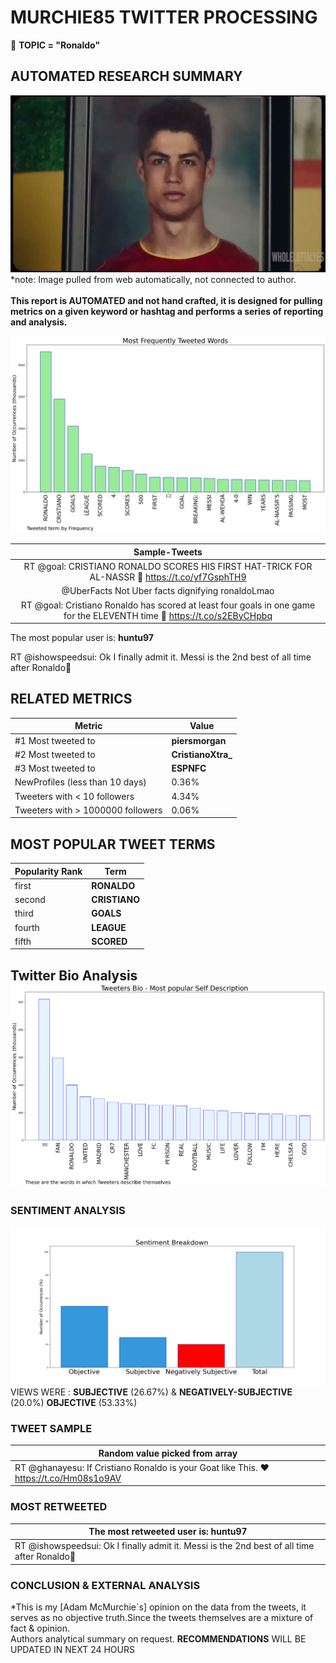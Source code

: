 # MURCHIE85 TWITTER PROCESSING 
&#x1F34E; **TOPIC = "Ronaldo"**

## AUTOMATED RESEARCH SUMMARY

![image](assets/2023-02-09hashtagImage.png)*note: Image pulled from web automatically, not connected to author.
<br></br>
<b> This report is AUTOMATED and not hand crafted, it is designed for pulling metrics on a given keyword or hashtag and performs a series of reporting and analysis.</b>



![image](assets/2023-02-09TWEETS.png)



|                **Sample-Tweets**        |
| :-------------: |
| RT @goal: CRISTIANO RONALDO SCORES HIS FIRST HAT-TRICK FOR AL-NASSR 😤 https://t.co/yf7GsphTH9 |
| @UberFacts Not Uber facts dignifying ronaldoLmao |
| RT @goal: Cristiano Ronaldo has scored at least four goals in one game for the ELEVENTH time 🐐 https://t.co/s2EByCHpbq |

The most popular user is: **huntu97**
<div class="alert alert-block alert-danger"> RT @ishowspeedsui: Ok I finally admit it. Messi is the 2nd best of all time after Ronaldo🐐</div>

## RELATED METRICS<br>
| Metric | Value |
| ------------- | ------------- |
| #1 Most tweeted to  | **piersmorgan** |
| #2 Most tweeted to  | **CristianoXtra_** |
| #3 Most tweeted to  | **ESPNFC** |
| NewProfiles (less than 10 days) | 0.36%  |
| Tweeters with < 10 followers  | 4.34%|
| Tweeters with > 1000000 followers  | 0.06%  |



## MOST POPULAR TWEET TERMS 


| Popularity Rank  | Term |
| ------------- | ------------- |
| first  | **RONALDO**  |
| second  | **CRISTIANO**  |
| third  | **GOALS** |
| fourth  | **LEAGUE**  |
| fifth  | **SCORED**  |


## Twitter Bio Analysis![image](assets/2023-02-09BIO.png)
### SENTIMENT ANALYSIS
![image](assets/2023-02-09sentiment.png)
VIEWS WERE : **SUBJECTIVE**  (26.67%) & **NEGATIVELY-SUBJECTIVE** (20.0%) **OBJECTIVE** (53.33%)

### TWEET SAMPLE 
| Random value picked from array |
| ------------- |
|RT @ghanayesu: If Cristiano Ronaldo is your Goat like This. ❤️ https://t.co/Hm08s1o9AV |

### MOST RETWEETED 

| The most retweeted user is: **huntu97**  |
| ------------- |
| RT @ishowspeedsui: Ok I finally admit it. Messi is the 2nd best of all time after Ronaldo🐐 |

### CONCLUSION & EXTERNAL ANALYSIS

*This is my [Adam McMurchie`s] opinion on the data from the tweets, it serves as no objective truth.Since the tweets themselves are a mixture of fact & opinion.<br>
Authors analytical summary on request.
**RECOMMENDATIONS** WILL BE UPDATED IN NEXT  24 HOURS <br>